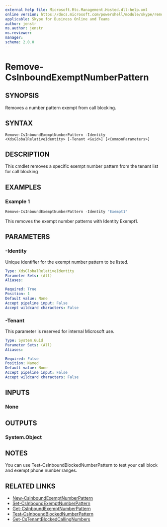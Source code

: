 ```yaml
---
external help file: Microsoft.Rtc.Management.Hosted.dll-help.xml 
online version: https://docs.microsoft.com/powershell/module/skype/remove-csinboundexemptnumberpattern
applicable: Skype for Business Online and Teams
author: jenstr
ms.author: jenstr
ms.reviewer: 
manager:
schema: 2.0.0
---
```


# Remove-CsInboundExemptNumberPattern

## SYNOPSIS
Removes a number pattern exempt from call blocking.

## SYNTAX

```
Remove-CsInboundExemptNumberPattern -Identity <XdsGlobalRelativeIdentity> [-Tenant <Guid>] [<CommonParameters>]
```

## DESCRIPTION
This cmdlet removes a specific exempt number pattern from the tenant list for call blocking

## EXAMPLES

### Example 1
```powershell
Remove-CsInboundExemptNumberPattern -Identity "Exempt1"
```

This removes the exempt number patterns with Identity Exempt1.

## PARAMETERS

### -Identity
Unique identifier for the exempt number pattern to be listed.

```yaml
Type: XdsGlobalRelativeIdentity
Parameter Sets: (All)
Aliases:

Required: True
Position: 1
Default value: None
Accept pipeline input: False
Accept wildcard characters: False
```

### -Tenant
This parameter is reserved for internal Microsoft use.

```yaml
Type: System.Guid
Parameter Sets: (All)
Aliases:

Required: False
Position: Named
Default value: None
Accept pipeline input: False
Accept wildcard characters: False
```

## INPUTS

### None

## OUTPUTS

### System.Object

## NOTES

You can use Test-CsInboundBlockedNumberPattern to test your call block and exempt phone number ranges.

## RELATED LINKS
- [New-CsInboundExemptNumberPattern](New-CsInboundExemptNumberPattern.md)
- [Set-CsInboundExemptNumberPattern](Set-CsInboundExemptNumberPattern.md)
- [Get-CsInboundExemptNumberPattern](Get-CsInboundExemptNumberPattern.md)
- [Test-CsInboundBlockedNumberPattern](Test-CsInboundBlockedNumberPattern.md)
- [Get-CsTenantBlockedCallingNumbers](Get-CsTenantBlockedCallingNumbers.md)
